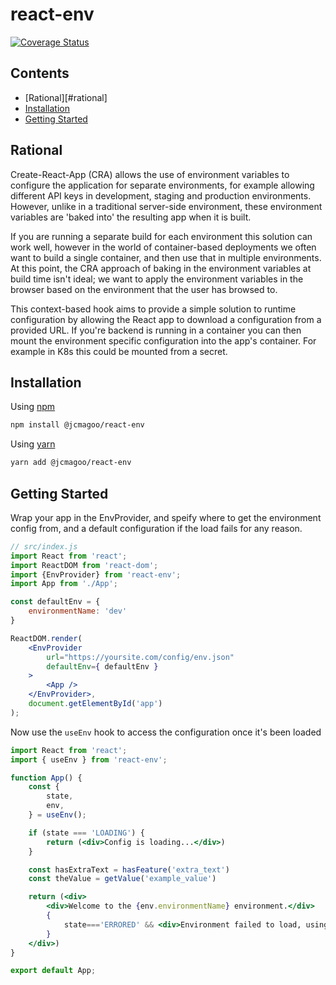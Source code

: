 # react-env

[![Coverage Status](https://coveralls.io/repos/github/TheMagoo73/react-env/badge.svg?branch=main)](https://coveralls.io/github/TheMagoo73/react-env?branch=main)

## Contents
- [Rational][#rational]
- [Installation](#installation)
- [Getting Started](#getting-started)

## Rational

Create-React-App (CRA) allows the use of environment variables to configure the application for separate environments, for example allowing different API keys in development, staging and production environments. However, unlike in a traditional server-side environment, these environment variables are 'baked into' the resulting app when it is built.

If you are running a separate build for each environment this solution can work well, however in the world of container-based deployments we often want to build a single container, and then use that in multiple environments. At this point, the CRA approach of baking in the environment variables at build time isn't ideal; we want to apply the environment variables in the browser based on the environment that the user has browsed to.

This context-based hook aims to provide a simple solution to runtime configuration by allowing the React app to download a configuration from a provided URL. If you're backend is running in a container you can then mount the environment specific configuration into the app's container. For example in K8s this could be mounted from a secret.

## Installation

Using [npm](https://npmjs.org)

```bash
npm install @jcmagoo/react-env
```

Using [yarn](https://yarnpkg.com)

```bash
yarn add @jcmagoo/react-env
```

## Getting Started

Wrap your app in the EnvProvider, and speify where to get the environment config from, and a default configuration if the load fails for any reason.

```jsx
// src/index.js
import React from 'react';
import ReactDOM from 'react-dom';
import {EnvProvider} from 'react-env';
import App from './App';

const defaultEnv = {
    environmentName: 'dev'
}

ReactDOM.render(
    <EnvProvider
        url="https://yoursite.com/config/env.json"
        defaultEnv={ defaultEnv }
    >
        <App />
    </EnvProvider>,
    document.getElementById('app')
);
```

Now use the `useEnv` hook to access the configuration once it's been loaded

```jsx
import React from 'react';
import { useEnv } from 'react-env';

function App() {
    const {
        state,
        env,
    } = useEnv();

    if (state === 'LOADING') {
        return (<div>Config is loading...</div>)
    }

    const hasExtraText = hasFeature('extra_text')
    const theValue = getValue('example_value')

    return (<div>
        <div>Welcome to the {env.environmentName} environment.</div>
        {
            state==='ERRORED' && <div>Environment failed to load, using defaults</div>
        }
    </div>)
}

export default App;
```